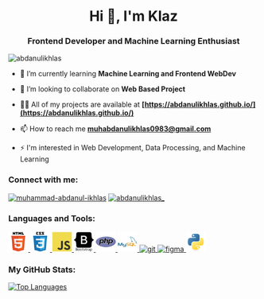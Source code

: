 <h1 align="center">Hi 👋, I'm Klaz</h1>
<h3 align="center">Frontend Developer and Machine Learning Enthusiast</h3>

<p align="left"> <img src="https://komarev.com/ghpvc/?username=abdanulikhlas&label=Profile%20views&color=0e75b6&style=flat" alt="abdanulikhlas" /> </p>

- 🌱 I’m currently learning **Machine Learning and Frontend WebDev**

- 👯 I’m looking to collaborate on **Web Based Project**

- 👨‍💻 All of my projects are available at **[https://abdanulikhlas.github.io/](https://abdanulikhlas.github.io/)**

- 📫 How to reach me **muhabdanulikhlas0983@gmail.com**

- ⚡ I'm interested in Web Development, Data Processing, and Machine Learning


<h3 align="left">Connect with me:</h3>
<p align="left">
<a href="https://linkedin.com/in/muhammad-abdanul-ikhlas" target="blank"><img align="center" src="https://raw.githubusercontent.com/rahuldkjain/github-profile-readme-generator/master/src/images/icons/Social/linked-in-alt.svg" alt="muhammad-abdanul-ikhlas" height="30" width="40" /></a>
<a href="https://instagram.com/abdanulikhlas_" target="blank"><img align="center" src="https://raw.githubusercontent.com/rahuldkjain/github-profile-readme-generator/master/src/images/icons/Social/instagram.svg" alt="abdanulikhlas_" height="30" width="40" /></a>


<h3 align="left">Languages and Tools:</h3>
<p align="left"> 
<a href="https://www.w3.org/html/" target="_blank" rel="noreferrer"> <img src="https://raw.githubusercontent.com/devicons/devicon/master/icons/html5/html5-original-wordmark.svg" alt="html5" width="40" height="40"/> </a> 
<a href="https://www.w3schools.com/css/" target="_blank" rel="noreferrer"> <img src="https://raw.githubusercontent.com/devicons/devicon/master/icons/css3/css3-original-wordmark.svg" alt="css3" width="40" height="40"/> </a> 
<a href="https://developer.mozilla.org/en-US/docs/Web/JavaScript" target="_blank" rel="noreferrer"> <img src="https://raw.githubusercontent.com/devicons/devicon/master/icons/javascript/javascript-original.svg" alt="javascript" width="40" height="40"/> </a> 
<a href="https://getbootstrap.com" target="_blank" rel="noreferrer"> <img src="https://raw.githubusercontent.com/devicons/devicon/master/icons/bootstrap/bootstrap-plain-wordmark.svg" alt="bootstrap" width="40" height="40"/> </a>
<a href="https://www.php.net" target="_blank" rel="noreferrer"> <img src="https://raw.githubusercontent.com/devicons/devicon/master/icons/php/php-original.svg" alt="php" width="40" height="40"/> </a> 
<a href="https://www.mysql.com/" target="_blank" rel="noreferrer"> <img src="https://raw.githubusercontent.com/devicons/devicon/master/icons/mysql/mysql-original-wordmark.svg" alt="mysql" width="40" height="40"/> </a> 
<a href="https://git-scm.com/" target="_blank" rel="noreferrer"> <img src="https://www.vectorlogo.zone/logos/git-scm/git-scm-icon.svg" alt="git" width="40" height="40"/> </a> 
<a href="https://www.figma.com/" target="_blank" rel="noreferrer"> <img src="https://www.vectorlogo.zone/logos/figma/figma-icon.svg" alt="figma" width="40" height="40"/> </a> 
<a href="https://www.python.org" target="_blank" rel="noreferrer"> <img src="https://raw.githubusercontent.com/devicons/devicon/master/icons/python/python-original.svg" alt="python" width="40" height="40"/> </a> </p>


<h3 align="left">My GitHub Stats:</h3>
<a href="https://github.com/AbdanulIkhlas" align="left"><img src="https://github-readme-stats.vercel.app/api/top-langs/?username=AbdanulIkhlas&langs_count=10&title_color=84cc16&text_color=ffffff&icon_color=84cc16&bg_color=171717&hide_border=true&locale=en&custom_title=Top%20%Languages" alt="Top Languages" /></a>

